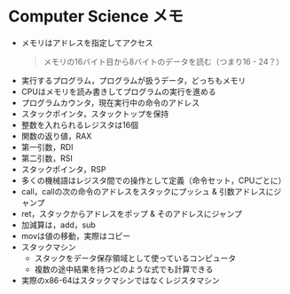 # Computer Science メモ

- メモリはアドレスを指定してアクセス
    > メモリの16バイト目から8バイトのデータを読む（つまり16 - 24？）
- 実行するプログラム，プログラムが扱うデータ，どっちもメモリ
- CPUはメモリを読み書きしてプログラムの実行を進める
- プログラムカウンタ，現在実行中の命令のアドレス
- スタックポインタ，スタックトップを保持
- 整数を入れられるレジスタは16個
- 関数の返り値，RAX
- 第一引数，RDI
- 第二引数，RSI
- スタックポインタ，RSP
- 多くの機械語はレジスタ間での操作として定義（命令セット，CPUごとに）
- call，callの次の命令のアドレスをスタックにプッシュ & 引数アドレスにジャンプ
- ret，スタックからアドレスをポップ & そのアドレスにジャンプ
- 加減算は，add，sub
- movは値の移動，実際はコピー
- スタックマシン
    - スタックをデータ保存領域として使っているコンピュータ
    - 複数の途中結果を持つどのような式でも計算できる
- 実際のx86-64はスタックマシンではなくレジスタマシン